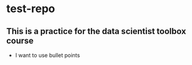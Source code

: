 # test-repo

## This is a practice for the data scientist toolbox course
* I want to use bullet points
